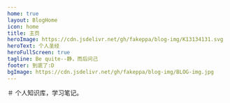 ```yaml
---
home: true
layout: BlogHome
icon: home
title: 主页
heroImage: https://cdn.jsdelivr.net/gh/fakeppa/blog-img/K13134131.svg
heroText: 个人圣经
heroFullScreen: true
tagline: Be quite--静，而后问己
footer: 到底了:D
bgImage: https://cdn.jsdelivr.net/gh/fakeppa/blog-img/BLOG-img.jpg
---
```


＃ 个人知识库，学习笔记。
